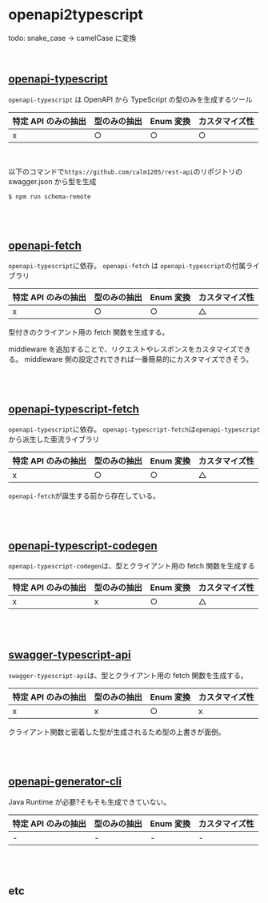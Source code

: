# openapi2typescript

todo: snake_case -> camelCase に変換

<br/>

## [openapi-typescript](https://openapi-ts.pages.dev/)

`openapi-typescript` は OpenAPI から TypeScript の型のみを生成するツール

| 特定 API のみの抽出 | 型のみの抽出 | Enum 変換 | カスタマイズ性 |
| ------------------- | ------------ | --------- | -------------- |
| x                   | ○            | ○         | ○              |

<br/>

以下のコマンドで`https://github.com/calm1205/rest-api`のリポジトリの swagger.json から型を生成

```bash
$ npm run schema-remote
```

<br/><br/>

## [openapi-fetch](https://openapi-ts.pages.dev/openapi-fetch/)

`openapi-typescript`に依存。
`openapi-fetch` は `openapi-typescript`の付属ライブラリ

| 特定 API のみの抽出 | 型のみの抽出 | Enum 変換 | カスタマイズ性 |
| ------------------- | ------------ | --------- | -------------- |
| x                   | ○            | ○         | △              |

型付きのクライアント用の fetch 関数を生成する。

middleware を追加することで、リクエストやレスポンスをカスタマイズできる。
middleware 側の設定されできれば一番簡易的にカスタマイズできそう。

<br/><br/>

## [openapi-typescript-fetch](https://github.com/ajaishankar/openapi-typescript-fetch)

`openapi-typescript`に依存。
`openapi-typescript-fetch`は`openapi-typescript`から派生した亜流ライブラリ

| 特定 API のみの抽出 | 型のみの抽出 | Enum 変換 | カスタマイズ性 |
| ------------------- | ------------ | --------- | -------------- |
| x                   | ○            | ○         | △              |

`openapi-fetch`が誕生する前から存在している。

<br/><br/>

## [openapi-typescript-codegen](https://github.com/ferdikoomen/openapi-typescript-codegen)

`openapi-typescript-codegen`は、型とクライアント用の fetch 関数を生成する

| 特定 API のみの抽出 | 型のみの抽出 | Enum 変換 | カスタマイズ性 |
| ------------------- | ------------ | --------- | -------------- |
| x                   | x            | ○         | △              |

<br/><br/>

## [swagger-typescript-api](https://github.com/acacode/swagger-typescript-api)

`swagger-typescript-api`は、型とクライアント用の fetch 関数を生成する。

| 特定 API のみの抽出 | 型のみの抽出 | Enum 変換 | カスタマイズ性 |
| ------------------- | ------------ | --------- | -------------- |
| x                   | x            | ○         | x              |

クライアント関数と密着した型が生成されるため型の上書きが面倒。

<br/><br/>

## [openapi-generator-cli](https://openapi-generator.tech/)

Java Runtime が必要?そもそも生成できていない。

| 特定 API のみの抽出 | 型のみの抽出 | Enum 変換 | カスタマイズ性 |
| ------------------- | ------------ | --------- | -------------- |
| -                   | -            | -         | -              |

<br/><br/>

## etc
